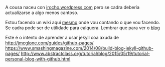 A cousa naceu con 
[irocho.wordpress.com](http://irocho.wordpress.com)
pero se cadra debería actualizarse a algo menos cantoso.

Estou facendo un wiki aquí  [mesmo](https://github.com/irocho/irocho.github.io/wiki) onde vou contando o que vou facendo. Se cadra pode ser de utilidade para calquera.
Lembrar que para ver o [blog](https://irocho.github.io/blog)

Este é o intento de aprender a usar jekyll coa axuda de 
http://jmcglone.com/guides/github-pages/
https://www.smashingmagazine.com/2014/08/build-blog-jekyll-github-pages/
http://www.abstractclass.org/tutorial/blog/2015/05/19/tutorial-personal-blog-with-github.html
